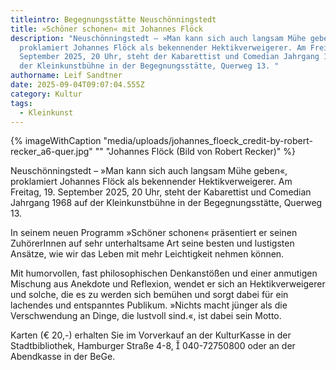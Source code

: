```yaml
---
titleintro: Begegnungsstätte Neuschönningstedt
title: »Schöner schonen« mit Johannes Flöck
description: "Neuschönningstedt – »Man kann sich auch langsam Mühe geben«,
  proklamiert Johannes Flöck als bekennender Hektikverweigerer. Am Freitag, 19.
  September 2025, 20 Uhr, steht der Kabarettist und Comedian Jahrgang 1968 auf
  der Kleinkunstbühne in der Begegnungsstätte, Querweg 13. "
authorname: Leif Sandtner
date: 2025-09-04T09:07:04.555Z
category: Kultur
tags:
  - Kleinkunst
---
```

{% imageWithCaption "media/uploads/johannes_floeck_credit-by-robert-recker_a6-quer.jpg" "" "Johannes Flöck (Bild von Robert Recker)" %}

Neuschönningstedt – »Man kann sich auch langsam Mühe geben«, proklamiert Johannes Flöck als bekennender Hektikverweigerer. Am Freitag, 19. September 2025, 20 Uhr, steht der Kabarettist und Comedian Jahrgang 1968 auf der Kleinkunstbühne in der Begegnungsstätte, Querweg 13. 

In seinem neuen Programm »Schöner schonen« präsentiert er seinen ZuhörerInnen auf sehr unterhaltsame Art seine besten und lustigsten Ansätze, wie wir das Leben mit mehr Leichtigkeit nehmen können.

Mit humorvollen, fast philosophischen Denkanstößen und einer anmutigen Mischung aus Anekdote und Reflexion, wendet er sich an Hektikverweigerer und solche, die es zu werden sich bemühen und sorgt dabei für ein lachendes und entspanntes Publikum. »Nichts macht jünger als die Verschwendung an Dinge, die lustvoll sind.«, ist dabei sein Motto.

Karten (€ 20,-) erhalten Sie im Vorverkauf an der KulturKasse in der Stadtbibliothek, Hamburger Straße 4-8,  040-72750800 oder an der Abendkasse in der BeGe.